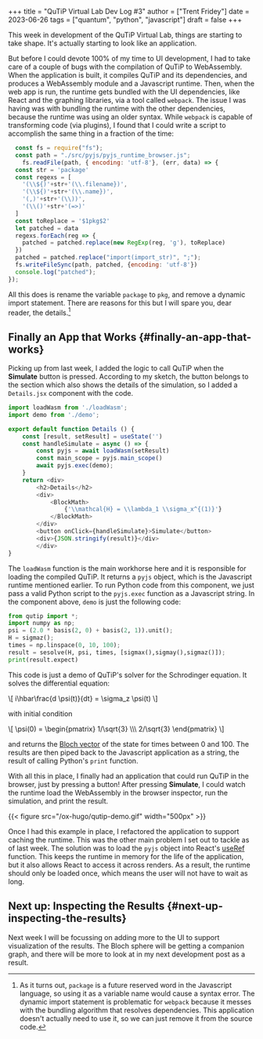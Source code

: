 +++
title = "QuTiP Virtual Lab Dev Log #3"
author = ["Trent Fridey"]
date = 2023-06-26
tags = ["quantum", "python", "javascript"]
draft = false
+++

This week in development of the QuTiP Virtual Lab, things are starting to take shape.
It's actually starting to look like an application.

But before I could devote 100% of my time to UI development, I had to take care of a couple of bugs with the compilation of QuTiP to WebAssembly.
When the application is built, it compiles QuTiP and its dependencies, and produces a WebAssembly module and a Javascript runtime.
Then, when the web app is run, the runtime gets bundled with the UI dependencies, like React and the graphing libraries, via a tool called `webpack`.
The issue I was having was with bundling the runtime with the other dependencies, because the runtime was using an older syntax.
While `webpack` is capable of transforming code (via plugins), I found that I could write a script to accomplish the same thing in a fraction of the time:

```javascript
  const fs = require("fs");
  const path = "./src/pyjs/pyjs_runtime_browser.js";
    fs.readFile(path, { encoding: 'utf-8'}, (err, data) => {
  const str = 'package'
  const regexs = [
    '(\\${)'+str+'(\\.filename})',
    '(\\${)'+str+'(\\.name})',
    '(,)'+str+'(\\))',
    '(\\()'+str+'(=>)'
  ]
  const toReplace = '$1pkg$2'
  let patched = data
  regexs.forEach(reg => {
    patched = patched.replace(new RegExp(reg, 'g'), toReplace)
  })
  patched = patched.replace("import(import_str)", ";");
  fs.writeFileSync(path, patched, {encoding: 'utf-8'})
  console.log("patched");
});
```

All this does is rename the variable `package` to `pkg`, and remove a dynamic import statement.
There are reasons for this but I will spare you, dear reader, the details.[^fn:1]


## Finally an App that Works {#finally-an-app-that-works}

Picking up from last week, I added the logic to call QuTiP when the ****Simulate**** button is pressed. According to my sketch, the button belongs to the section which also shows the details of the simulation, so I added a `Details.jsx` component with the code.

```javascript
import loadWasm from './loadWasm';
import demo from './demo';

export default function Details () {
    const [result, setResult] = useState('')
    const handleSimulate = async () => {
        const pyjs = await loadWasm(setResult)
        const main_scope = pyjs.main_scope()
        await pyjs.exec(demo);
    }
    return <div>
        <h2>Details</h2>
        <div>
            <BlockMath>
                {'\\mathcal{H} = \\lambda_1 \\sigma_x^{(1)}'}
            </BlockMath>
        </div>
        <button onClick={handleSimulate}>Simulate</button>
        <div>{JSON.stringify(result)}</div>
        </div>
}
```

The `loadWasm` function is the main workhorse here and it is responsible for loading the compiled QuTiP.
It returns a `pyjs` object, which is the Javascript runtime mentioned earlier.
To run Python code from this component, we just pass a valid Python script to the `pyjs.exec` function as a Javascript string. In the component above, `demo` is just the following code:

```python
from qutip import *;
import numpy as np;
psi = (2.0 * basis(2, 0) + basis(2, 1)).unit();
H = sigmaz();
times = np.linspace(0, 10, 100);
result = sesolve(H, psi, times, [sigmax(),sigmay(),sigmaz()]);
print(result.expect)
```

This code is just a demo of QuTiP's solver for the Schrodinger equation.
It solves the differential equation:

\\[
i\hbar\frac{d \psi(t)}{dt} = \sigma\_z \psi(t)
\\]

with initial condition

\\[
\psi(0) = \begin{pmatrix}
1/\sqrt{3} \\\\\\
2/\sqrt{3}
\end{pmatrix}
\\]

and returns the [Bloch vector](https://en.wikipedia.org/wiki/Bloch%5Fsphere) of the state for times between 0 and 100. The results are then piped back to the Javascript application as a string, the result of calling Python's `print` function.

With all this in place, I finally had an application that could run QuTiP in the browser, just by pressing a button!
After pressing ****Simulate****, I could watch the runtime load the WebAssembly in the browser inspector, run the simulation, and print the result.

{{< figure src="/ox-hugo/qutip-demo.gif" width="500px" >}}

Once I had this example in place, I refactored the application to support caching the runtime.
This was the other main problem I set out to tackle as of last week.
The solution was to load the `pyjs` object into React's [useRef](https://react.dev/reference/react/useRef) function.
This keeps the runtime in memory for the life of the application, but it also allows React to access it across renders.
As a result, the runtime should only be loaded once, which means the user will not have to wait as long.


## Next up: Inspecting the Results {#next-up-inspecting-the-results}

 Next week I will be focussing on adding more to the UI to support visualization of the results.
The Bloch sphere will be getting a companion graph, and there will be more to look at in my next development post as a result.

[^fn:1]: As it turns out, `package` is a future reserved word in the Javascript language, so using it as a variable name would cause a syntax error. The dynamic import statement is problematic for `webpack` because it messes with the bundling algorithm that resolves dependencies. This application doesn't actually need to use it, so we can just remove it from the source code.
